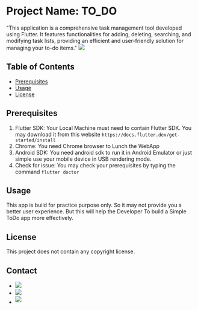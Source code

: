 # Project Name: TO_DO
"This application is a comprehensive task management tool developed using Flutter. It features functionalities for adding, deleting, searching, and modifying task lists, providing an efficient and user-friendly solution for managing your to-do items."
<img src = "https://user-images.githubusercontent.com/73097560/115834477-dbab4500-a447-11eb-908a-139a6edaec5c.gif">

## Table of Contents
* [Prerequisites](#Prerequisites)
* [Usage](#usage)
* [License](#license)

## Prerequisites
1. Flutter SDK: Your Local Machine must need to contain Flutter SDK. You may download it from this website ```https://docs.flutter.dev/get-started/install```
2. Chrome: You need Chrome browser to Lunch the WebApp
3. Android SDK: You need android sdk to run it in Android Emulator or just simple use your mobile device in USB rendering mode.
4. Check for issue: You may check your prerequisites by typing the command ```flutter doctor```

## Usage
This app is build for practice purpose only. So it may not provide you a better user experience. But this will help the Developer To build a Simple ToDo app more effectively.

## License
This project does not contain any copyright license.

## Contact
<ul>
  <li>
    <a href="https://www.facebook.com/rakib.ul.islam.nahim">
      <img src="https://img.shields.io/badge/facebook: Rakibul%20Islam%20Nahim-8A2BE2.svg?style=for-the-badge&logo=facebook&logoColor=white" t=facebook"/>
    </a>
  </li>
  <li>
    <a href="https://www.linkedin.com/in/rakib-nahim-46293a24a">
      <img src="https://img.shields.io/badge/LinkedIn: Rakib%20Nahim-0077B5.svg?style=for-the-badge&logo=linkedin&logoColor=white" t=LinkedIn"/>
    </a>
  </li>
<li>
<a href="mailto:rakib.ul.islam.nahim.cuet@gmail.com" target="_blank">
<img src="https://img.shields.io/badge/gmail: rakibulislamnahim-%23EA4335.svg?style=for-the-badge&logo=gmail&logoColor=white" t=mail style="margin-bottom: 5px;"/>
</a>
</li>
</ul>
<div align="center">
</div>
